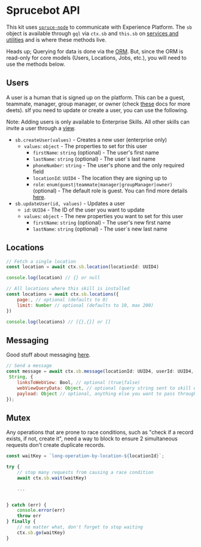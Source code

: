 # Sprucebot API

This kit uses [`spruce-node`](https://github.com/sprucelabsai/workspace.sprucebot-skills-kit/tree/canary/packages/spruce-node) to communicate with Experience Platform. The `sb` object is available through `gql` via `ctx.sb` and `this.sb` on [services and utilities](services-utilities.md) and is where these methods live.

Heads up; Querying for data is done via the [ORM](orm.md). But, since the ORM is read-only for core models (Users, Locations, Jobs, etc.), you will need to use the methods below.

## Users

A user is a human that is signed up on the platform. This can be a guest, teammate, manager, group manager, or owner (check [these](roles-jobs-perms.md) docs for more deets). sIf you need to update or create a user, you can use the following.

Note: Adding users is only available to Enterprise Skills. All other skills can invite a user through a [view](view.md).

-   `sb.createUser(values)` - Creates a new user (enterprise only)
    -   `values`: `object` - The properties to set for this user
        -   `firstName`: `string` (optional) - The user's first name
        -   `lastName`: `string` (optional) - The user`s last name
        -   `phoneNumber`: `string` - The user's phone and the only required field
        -   `locationId`: `UUID4` - The location they are signing up to
        -   `role`: `enum(guest|teammate|manager|groupManager|owner)` (optional) - The default role is guest. You can find more details [here](roles-jobs-perms.md).
-   `sb.updateUser(id, values)` - Updates a user
    -   `id`: `UUID4` - The ID of the user you want to update
    -   `values`: `object` - The new properties you want to set for this user
        -   `firstName`: `string` (optional) - The user's new first name
        -   `lastName`: `string` (optional) - The user`s new last name

## Locations

```js
// Fetch a single location
const location = await ctx.sb.location(locationId: UUID4)

console.log(location) // {} or null

// All locations where this skill is installed
const locations = await ctx.sb.locations({
    page:, // optional (defaults to 0)
    limit: Number // optional (defaults to 10, max 200)
})

console.log(locations) // [{},{}] or []
```

## Messaging

Good stuff about messaging [here](messages.md).

```js
// Send a message
const message = await ctx.sb.message(locationId: UUID4, userId: UUID4, message:
 String, {
    linksToWebView: Bool, // optional (true|false)
    webViewQueryData: Object, // optional (query string sent to skill when user taps it)
    payload: Object // optional, anything else you want to pass through to the messaging layer
});
```

## Mutex

Any operations that are prone to race conditions, such as "check if a record exists, if not, create it", need a way to block to ensure 2 simultaneous requests don't create duplicate records.

```js
const waitKey = `long-operation-by-location-${locationId}`;

try {
    // stop many requests from causing a race condition
    await ctx.sb.wait(waitKey)

    ...


} catch (err) {
    console.error(err)
    throw err
} finally {
    // no matter what, don't forget to stop waiting
    ctx.sb.go(waitKey)
}
```
